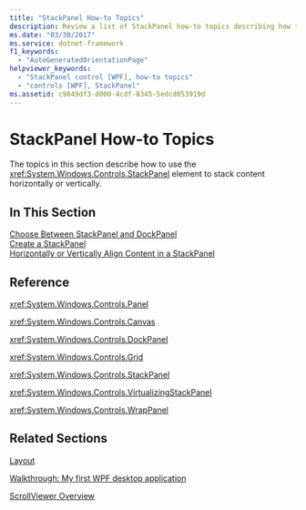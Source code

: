 ```yaml
---
title: "StackPanel How-to Topics"
description: Review a list of StackPanel how-to topics describing how to use the StackPanel element to stack content horizontally or vertically.
ms.date: "03/30/2017"
ms.service: dotnet-framework
f1_keywords: 
  - "AutoGeneratedOrientationPage"
helpviewer_keywords: 
  - "StackPanel control [WPF], how-to topics"
  - "controls [WPF], StackPanel"
ms.assetid: c9849df3-d000-4cdf-8345-5edcd053919d
---
```

# StackPanel How-to Topics

The topics in this section describe how to use the <xref:System.Windows.Controls.StackPanel> element to stack content horizontally or vertically.  
  
## In This Section  

 [Choose Between StackPanel and DockPanel](how-to-choose-between-stackpanel-and-dockpanel.md)  
 [Create a StackPanel](how-to-create-a-stackpanel.md)  
 [Horizontally or Vertically Align Content in a StackPanel](how-to-horizontally-or-vertically-align-content-in-a-stackpanel.md)  
  
## Reference  

 <xref:System.Windows.Controls.Panel>  
  
 <xref:System.Windows.Controls.Canvas>  
  
 <xref:System.Windows.Controls.DockPanel>  
  
 <xref:System.Windows.Controls.Grid>  
  
 <xref:System.Windows.Controls.StackPanel>  
  
 <xref:System.Windows.Controls.VirtualizingStackPanel>  
  
 <xref:System.Windows.Controls.WrapPanel>  
  
## Related Sections  

 [Layout](../advanced/layout.md)  
  
 [Walkthrough: My first WPF desktop application](/dotnet/desktop/wpf/get-started/walkthrough-my-first-wpf-desktop-application)  
  
 [ScrollViewer Overview](scrollviewer-overview.md)
